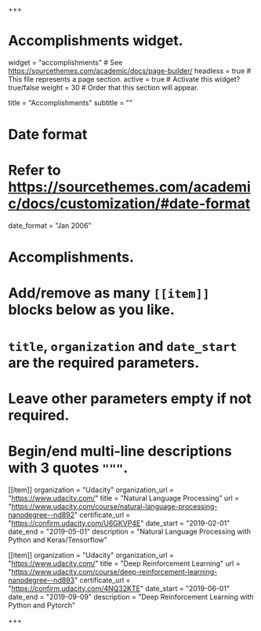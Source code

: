 +++
# Accomplishments widget.
widget = "accomplishments"  # See https://sourcethemes.com/academic/docs/page-builder/
headless = true  # This file represents a page section.
active = true  # Activate this widget? true/false
weight = 30  # Order that this section will appear.

title = "Accomplish&shy;ments"
subtitle = ""

# Date format
#   Refer to https://sourcethemes.com/academic/docs/customization/#date-format
date_format = "Jan 2006"

# Accomplishments.
#   Add/remove as many `[[item]]` blocks below as you like.
#   `title`, `organization` and `date_start` are the required parameters.
#   Leave other parameters empty if not required.
#   Begin/end multi-line descriptions with 3 quotes `"""`.

[[item]]
  organization = "Udacity"
  organization_url = "https://www.udacity.com/"
  title = "Natural Language Processing"
  url = "https://www.udacity.com/course/natural-language-processing-nanodegree--nd892"
  certificate_url = "https://confirm.udacity.com/U6GKVP4E"
  date_start = "2019-02-01"
  date_end = "2019-05-01"
  description = "Natural Language Processing with Python and Keras/Tensorflow"

[[item]]
  organization = "Udacity"
  organization_url = "https://www.udacity.com/"
  title = "Deep Reinforcement Learning"
  url = "https://www.udacity.com/course/deep-reinforcement-learning-nanodegree--nd893"
  certificate_url = "https://confirm.udacity.com/4NQ32KTE"
  date_start = "2019-06-01"
  date_end = "2019-09-09"
  description = "Deep Reinforcement Learning with Python and Pytorch"

+++
